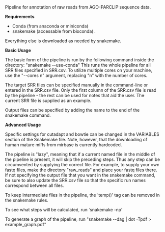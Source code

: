 Pipeline for annotation of raw reads from AGO-PARCLIP sequence data.

**Requirements**
* Conda (from anaconda or miniconda)
* snakemake (accessable from bioconda).

Everything else is downloaded as needed by snakemake.

**Basic Usage**

The basic form of the pipeline is run by the following command inside the directory: "snakemake --use-conda"
This runs the whole pipeline for all SRR files specified in SRR.csv. To utilize multiple cores on your machine, use the "--cores n" argument, replacing "n" with the number of cores.

The target SRR files can be specified manually in the command-line or entered in the SRR.csv file. Only the first column of the SRR.csv file is read by the pipeline - the rest can be used for notes that aid the user. The current SRR file is supplied as an example.

Output files can be specified by adding the name to the end of the snakemake command.

**Advanced Usage**

Specific settings for cutadapt and bowtie can be changed in the VARIABLES section of the Snakemake file. Note, however, that the downloading of human mature miRs from mirbase is currently hardcoded.

The pipeline is "lazy", meaning that if a current named file in the middle of the pipeline is present, it will skip the preceding steps. Thus any step can be circumvented by supplying the correct file. For example, to supply your own fastq files, make the directory "raw_reads" and place your fastq files there. If not specifying the output file that you want in the snakemake command, be sure to also update the SRR.csv file so that the specific run names correspond between all files.

To keep intermediate files in the pipeline, the 'temp()' tag can be removed in the snakemake rules.

To see what steps will be calculated, run 'snakemake -np'

To generate a graph of the pipeline, run "snakemake --dag | dot -Tpdf > example_graph.pdf"
